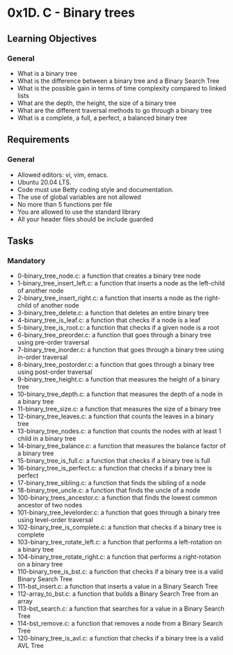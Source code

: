# 0x1D. C - Binary trees

## Learning Objectives

### General
- What is a binary tree
- What is the difference between a binary tree and a Binary Search Tree
- What is the possible gain in terms of time complexity compared to linked lists
- What are the depth, the height, the size of a binary tree
- What are the different traversal methods to go through a binary tree
- What is a complete, a full, a perfect, a balanced binary tree 


## Requirements

### General
- Allowed editors: vi, vim, emacs.
- Ubuntu 20.04 LTS.
- Code must use Betty coding style and documentation.
- The use of global variables are not allowed
- No more than 5 functions per file
- You are allowed to use the standard library
- All your header files should be include guarded


## Tasks

### Mandatory
- 0-binary_tree_node.c: a function that creates a binary tree node
- 1-binary_tree_insert_left.c: a function that inserts a node as the left-child of another node
- 2-binary_tree_insert_right.c: a function that inserts a node as the right-child of another node
- 3-binary_tree_delete.c: a function that deletes an entire binary tree
- 4-binary_tree_is_leaf.c: a function that checks if a node is a leaf
- 5-binary_tree_is_root.c: a function that checks if a given node is a root
- 6-binary_tree_preorder.c: a function that goes through a binary tree using pre-order traversal
- 7-binary_tree_inorder.c: a function that goes through a binary tree using in-order traversal
- 8-binary_tree_postorder.c: a function that goes through a binary tree using post-order traversal
- 9-binary_tree_height.c: a function that measures the height of a binary tree
- 10-binary_tree_depth.c: a function that measures the depth of a node in a binary tree
- 11-binary_tree_size.c: a function that measures the size of a binary tree
- 12-binary_tree_leaves.c: a function that counts the leaves in a binary tree
- 13-binary_tree_nodes.c: a function that counts the nodes with at least 1 child in a binary tree
- 14-binary_tree_balance.c: a function that measures the balance factor of a binary tree
- 15-binary_tree_is_full.c: a function that checks if a binary tree is full
- 16-binary_tree_is_perfect.c: a function that checks if a binary tree is perfect
- 17-binary_tree_sibling.c: a function that finds the sibling of a node
- 18-binary_tree_uncle.c: a function that finds the uncle of a node
- 100-binary_trees_ancestor.c: a function that finds the lowest common ancestor of two nodes
- 101-binary_tree_levelorder.c: a function that goes through a binary tree using level-order traversal
- 102-binary_tree_is_complete.c: a function that checks if a binary tree is complete
- 103-binary_tree_rotate_left.c: a function that performs a left-rotation on a binary tree
- 104-binary_tree_rotate_right.c: a function that performs a right-rotation on a binary tree
- 110-binary_tree_is_bst.c: a function that checks if a binary tree is a valid Binary Search Tree
- 111-bst_insert.c: a function that inserts a value in a Binary Search Tree
- 112-array_to_bst.c: a function that builds a Binary Search Tree from an array
- 113-bst_search.c: a function that searches for a value in a Binary Search Tree
- 114-bst_remove.c: a function that removes a node from a Binary Search Tree
- 120-binary_tree_is_avl.c: a function that checks if a binary tree is a valid AVL Tree
